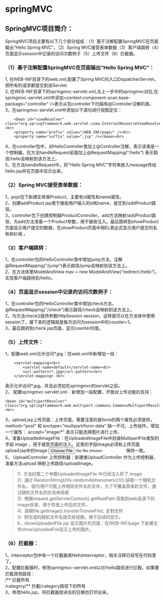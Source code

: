# springMVC
## SpringMVC项目简介：
SpringMVC项目主要有以下几个部分组成：（1）基于注解配置SpringMVC在页面输出“Hello Spring MVC”，（2）Spring MVC接受表单数据（3）客户端跳转（4）页面显示session中记录的访问次数例子（5）上传文件（6）拦截器。<br>
### （1）基于注解配置SpringMVC在页面输出“Hello Spring MVC”：<br>
1, 在WEB-INF目录下的web.xml,配置了Spring MVC的入口DispatcherServlet，把所有的请求都提交到该Servlet.<br>
2, 在WEB-INF目录下的springmvc-servlet.xml,与上一步中的<servlet-name>springmvc</servlet-name>对应,在springmvc-servlet.xml中添加<context:component-scan base-package="controller" />表示从包controller下扫描有@Controller注解的类。<br>
3，在springmvc-servlet.xml中添加以下语句进行视图定位：<br>
```
	<bean id="viewResolver" class="org.springframework.web.servlet.view.InternalResourceViewResolver"><br>
	<property name="prefix" value="/WEB-INF/page/" /><br>
	<property name="suffix" value=".jsp" /></bean><br>
```
4，在controller包中，对HelloController类加上@Controller注解，表示该类是一个控制器，在方法handleRequest前面加上@RequestMapping("/hello") 表示路径/hello会映射到该方法上。<br>
5，在方法handleRequest中，将"Hello Spring MVC"字符串放入message传给hello.jsp并在页面中显示出来。<br>

### （2）Spring MVC接受表单数据：
1，pojo包下新建实体类Product，主要有id属性和name属性。<br>
2，创建addProduct.jsp用于接收用户输入的id和name，提交到/addProduct路径。<br>
3，controller包下创建控制器ProductController，add方法映射/addProduct路径，为add方法准备一个Product参数，用于接收注入。最后跳转到showProduct页面显示用户提交的数据，在showProduct页面中用EL表达式显示用户提交的名称和价格 。<br>

### （3）客户端跳转：
1，在controller包的HelloController类中增加jump方法，注解@RequestMapping("/jump")表示路径/jump会映射到该方法上。<br>
2，在方法体里ModelAndView mav = new ModelAndView("redirect:/hello")，实现客户端跳转到/hello。<br>

### （4）页面显示session中记录的访问次数例子：
1，在controller包的HelloController类中增加check方法，@RequestMapping("/check")表示路径/check会映射到该方法上。<br>
2，为方法check()提供参数HttpSession session，这样就可以在方法体中使用session了，接下来的逻辑就是每次访问为session中的counter+1。<br>
3，最后跳转到check.jsp页面，显示counter的值。<br>

### （5）上传文件：
1，配置web.xml允许访问*.jpg：在web.xml中新增加一段：<br>
```
 	<servlet-mapping><br>
	    <servlet-name>default</servlet-name><br>
	    <url-pattern>*.jpg</url-pattern><br>
  	</servlet-mapping> <br>
  ```
表示允许访问*.jpg。并且必须加在springmvc的servlet之前。<br>
2， 配置springmvc-servlet.xml：新增加一段配置，开放对上传功能的支持：<br>
```
<bean id="multipartResolver" class="org.springframework.web.multipart.commons.CommonsMultipartResolver"/><br>
```
3，upload.jsp上传页面：上传页面，需要注意的是form的两个属性必须提供，method="post" 和 enctype="multipart/form-data" 缺一不可。上传组件，增加一个属性： accept="image/*" 表示只能选择图片进行上传。<br>
4，准备UploadedImageFile：在UploadedImageFile中封装MultipartFile类型的字段 image ，用于接受页面的注入。这里的字段image必须和上传页面upload.jsp中的image
<input type="file" name="image" accept="image/*" />保持一致。<br>
5， UploadController 上传控制器：新建类UploadController 作为上传控制器，准备方法upload 映射上传路径/uploadImage。<br>
> 1）方法的第二个参数UploadedImageFile 中已经注入好了 image<br>
	2）通过 RandomStringUtils.randomAlphanumeric(10);获取一个随机文件名。 因为用户可能上传相同文件名的文件，为了不覆盖原来的文件，通过随机文件名的办法来规避<br>
		3）根据request.getServletContext().getRealPath 获取到web目录下的image目录，用于存放上传后的文件。<br>
	4）调用file.getImage().transferTo(newFile); 复制文件<br>
	5）把生成的随机文件名提交给视图，用于后续的显示。<br>
	6，showUploadedFile.jsp 显示图片的页面：在WEB-INF/page 下新建文件showUploadedFile显示上传的图片。<br>

### （6）拦截器：
1，interceptor包中有一个拦截器类HelloInterceptor，相关注释已经写在代码里了。<br>
2，配置拦截器时，修改springmvc-servlet.xml以对/hello路径进行拦截，如果要拦截其他路径：<br>
	/** 拦截所有<br>
	/category/** 拦截/category路径下的所有<br>
3，修改hello.jsp，将拦截器放进去的日期也打印出来。<br>

